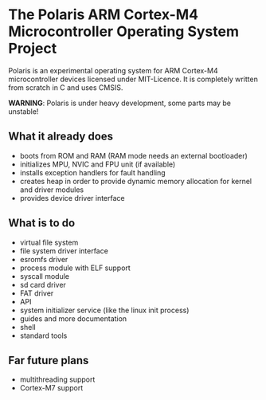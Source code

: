 # The Polaris ARM Cortex-M4 Microcontroller Operating System Project

Polaris is an experimental operating system for ARM Cortex-M4 microcontroller devices
licensed under MIT-Licence. It is completely written from scratch in C and uses CMSIS.

**WARNING**: Polaris is under heavy development, some parts may be unstable!

## What it already does
- boots from ROM and RAM (RAM mode needs an external bootloader)
- initializes MPU, NVIC and FPU unit (if available)
- installs exception handlers for fault handling
- creates heap in order to provide dynamic memory allocation for kernel and driver modules
- provides device driver interface

## What is to do
- virtual file system
- file system driver interface
- esromfs driver
- process module with ELF support
- syscall module
- sd card driver
- FAT driver
- API
- system initializer service (like the linux init process)
- guides and more documentation
- shell
- standard tools

## Far future plans
- multithreading support
- Cortex-M7 support